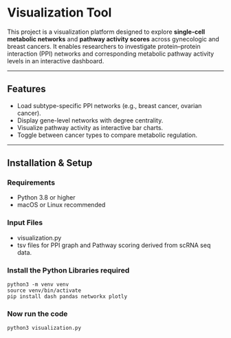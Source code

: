 # Visualization Tool

This project is a visualization platform designed to explore **single-cell metabolic networks** and **pathway activity scores** across gynecologic and breast cancers. It enables researchers to investigate protein–protein interaction (PPI) networks and corresponding metabolic pathway activity levels in an interactive dashboard.

---

## Features

- Load subtype-specific PPI networks (e.g., breast cancer, ovarian cancer).
- Display gene-level networks with degree centrality.
- Visualize pathway activity as interactive bar charts.
- Toggle between cancer types to compare metabolic regulation.

---

## Installation & Setup

### Requirements

- Python 3.8 or higher
- macOS or Linux recommended

### Input Files

- visualization.py
- tsv files for PPI graph and Pathway scoring derived from scRNA seq data.

### Install the Python Libraries required
```
python3 -m venv venv
source venv/bin/activate
pip install dash pandas networkx plotly
```

### Now run the code 
```
python3 visualization.py
```

